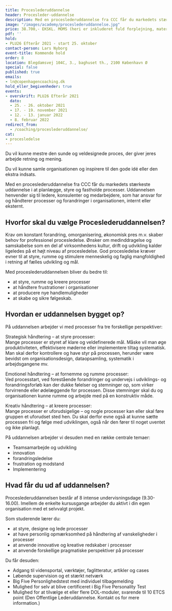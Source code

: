 ```yaml
---
title: Proceslederuddannelse
header: Procesleder-uddannelse
description: Med en proceslederuddannelse fra CCC får du markedets stærkeste uddannelse i at planlægge, styre og fastholde processer. Uddannelsen henvender sig til ledere, konsulenter og medarbejdere, som har ansvar for og håndterer processer og forandringer i organisationen, internt eller eksternt.
image: "/images/academy/proceslederuddannelse.jpg"
price: 38.700,- EKSKL. MOMS (heri er inkluderet fuld forplejning, materialer med videre)
pdf: ''
hold:
- PLU26 Efterår 2021 - start 25. oktober
contact-person: Lars Nyborg
event-title: Kommende hold
order: 8
location: Blegdamsvej 104C, 3., baghuset th., 2100 København Ø
special: false
published: true
emails:
- ln@copenhagencoaching.dk
hold_eller_begivenheder: true
events:
- overskrift: PLU26 Efterår 2021
  dato:
  - 25. - 26. oktober 2021
  - 17. - 19. november 2021
  - 12. - 13. januar 2022
  - 8. februar 2022
redirect_from:
  - /coaching/proceslederuddannelse/
cat:
- procesledelse
---
```

Du vil kunne mestre den sunde og veldesignede proces, der giver jeres arbejde retning og mening.

Du vil kunne samle organisationen og inspirere til den gode idé eller den ekstra indsats.

Med en proceslederuddannelse fra CCC får du markedets stærkeste uddannelse i at planlægge, styre og fastholde processer. Uddannelsen henvender sig til ledere, konsulenter og medarbejdere, som har ansvar for og håndterer processer og forandringer i organisationen, internt eller eksternt.

## Hvorfor skal du vælge Proceslederuddannelsen?

Krav om konstant forandring, omorganisering, økonomisk pres m.v. skaber behov for professionel procesledelse. Ønsker om medinddragelse og samskabelse som en del af virksomhedens kultur, drift og udvikling kalder ligeledes på et højt niveau af procesledelse. God procesledelse kræver evner til at styre, rumme og stimulere menneskelig og faglig mangfoldighed i retning af fælles udvikling og mål.

Med proceslederuddannelsen bliver du bedre til:

* at styre, rumme og kreere processer
* at håndtere frustrationer i organisationer
* at producere nye handlemuligheder
* at skabe og sikre følgeskab.

## Hvordan er uddannelsen bygget op?

På uddannelsen arbejder vi med processer fra tre forskellige perspektiver:

Strategisk håndtering – at styre processer:  
Mange processer er styret af klare og veldefinerede mål. Måske vil man øge produktiviteten, effektivisere møderne eller implementere tiltag systematisk. Man skal derfor kontrollere og have styr på processen, herunder være bevidst om organisationsdesign, dataopsamling, systematik i arbejdsgangene mv.

Emotionel håndtering – at fornemme og rumme processer:  
Ved processtart, ved forestående forandringer og undervejs i udviklings- og forandringsforløb kan der dukke følelser og stemninger op, som virker forvirrende eller ødelæggende for processen. Disse stemninger skal du og organisationen kunne rumme og arbejde med på en konstruktiv måde.

Kreativ håndtering – at kreere processer:  
Mange processer er uforudsigelige – og nogle processer kan eller skal føre gruppen et uforudset sted hen. Du skal derfor evne også at kunne sætte processen fri og følge med udviklingen, også når den fører til noget uventet og ikke planlagt.

På uddannelsen arbejder vi desuden med en række centrale temaer:

* Teamsamarbejde og udvikling
* innovation
* forandringsledelse
* frustration og modstand
* Implementering

## Hvad får du ud af uddannelsen?

Proceslederuddannelsen består af 8 intense undervisningsdage (9.30-16.00). Imellem de enkelte kursusgange arbejder du aktivt i din egen organisation med et selvvalgt projekt.

Som studerende lærer du:

* at styre, designe og lede processer
* at have personlig opmærksomhed på håndtering af vanskeligheder i processer
* at anvende innovative og kreative redskaber i processer
* at anvende forskellige pragmatiske perspektiver på processer

Du får desuden:

* Adgang til vidensportal, værktøjer, faglitteratur, artikler og cases
* Løbende supervision og et stærkt netværk
* Big Five Personlighedstest med individuel tilbagemelding
* Mulighed for selv at blive certificeret i Big Five Personality Test
* Mulighed for at tilvælge et eller flere DOL-moduler, svarende til 10 ETCS point (Den Offentlige Lederuddannelse. Kontakt os for mere information.)